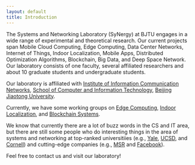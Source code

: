 ```yaml
---
layout: default
title: Introduction
---
```


The Systems and Networking Laboratory (SyNergy) at BJTU engages in a wide range of experimental and theoretical research. Our current projects span Mobile Cloud Computing, Edge Computing, Data Center Networks, Internet of Things, Indoor Localization, Mobile Apps, Distributed Optimization Algorithms, Blockchain, Big Data, and Deep Space Network. Our laboratory consists of one faculty, several affiliated researchers and about 10 graduate students and undergraduate students.

Our laboratory is affiliated with [Institute of Information Communication Networks](http://icn.bjtu.edu.cn), [School of Computer and Information Technology](http://scit.bjtu.edu.cn), [Beijing Jiaotong University](http://www.bjtu.edu.cn).

Currently, we have some working groups on [Edge Computing](https://fangvv.gitee.io/homepage/Edgecomp/), [Indoor Localization](https://fangvv.gitee.io/homepage/IndoorLoc/), and [Blockchain Systems](https://fangvv.gitee.io/homepage/BlockchainBJTU/).

We know that currently there are a lot of buzz words in the CS and IT area, but there are still some people who do interesting things in the area of systems and networking at top-ranked universitiies (e.g., [Yale](https://cpsc.yale.edu/research/computer-systems-and-networking), [UCSD](https://www.sysnet.ucsd.edu/sysnet/), and [Cornell](https://www.cs.cornell.edu/research/systems)) and cutting-edge companies (e.g., [MSR](https://www.microsoft.com/en-us/research/research-area/systems-and-networking/) and [Facebook](https://research.fb.com/category/systems-and-networking/)).

Feel free to contact us and visit our laboratory!
